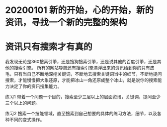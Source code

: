 
# 20200101 新的开始，心的开始，新的资讯，寻找一个新的完整的架构

# 资讯只有搜索才有真的 

我发现无论是360搜索引擎，还是搜狗搜索引擎，还是说其他的百度引擎，还是其他的搜索引擎。 所有的网站导航还有搜索引擎漂浮出来的资讯给到你的只有皮毛，只有当自己不断地深挖关键词，不断地去搜索关键词当中的细节，不断地提问搜索，才能慢慢把大象还原，才能把冰山一角还原成整个冰山，就是说你的搜索能力决定了你的资讯搜集能力。  

练习1 带着一个问题一个目的，搜索至少三层以上的层面资讯，关键词，提问至少三个以上的问题。

练习2 搜索一个技能领域，直至搜索到自己想要的具体的练习方法，细节，以及各种不同的变式操作。
